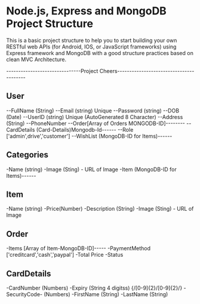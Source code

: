 # Node.js, Express and MongoDB Project Structure 
This is a basic project structure to help you to start building your own RESTful web APIs (for Android, IOS, or JavaScript frameworks) using Express framework and MongoDB with a good structure practices based on clean MVC Architecture.

-------------------------------Project Cheers----------------------------------------
## User
--FullName (String)
--Email (string) Unique
--Password (string)
--DOB (Date)
--UserID (string) Unique (AutoGenerated 8 Character)
--Address (String)
--PhoneNumber
--Order[Array of Orders MONGODB-ID]--------
--CardDetails (Card-Details)Mongodb-Id------
--Role ['admin',drive','customer']
--WishList (MongoDB-ID for Items)------

## Categories
-Name (string)
-Image (Sting) - URL of Image
-Item  (MongoDB-ID for Items)------

## Item
-Name (string)
-Price(Number)
-Description (String)
-Image (Sting) - URL of Image
## Order
-Items [Array of Item-MongoDB-ID]-----
-PaymentMethod ['creditcard','cash','paypal']
-Total Price
-Status
## CardDetails
-CardNumber (Numbers)
-Expiry (String 4 digitss) {/[0-9]{2}/[0-9]{2}/}
-SecurityCode- (Numbers)
-FirstName (String)
-LastName  (String)

